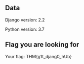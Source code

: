 ## Data
Django version: 2.2

Python version: 3.7

## Flag you are looking for
Your flag: THM{g1t_djang0_hUb}
